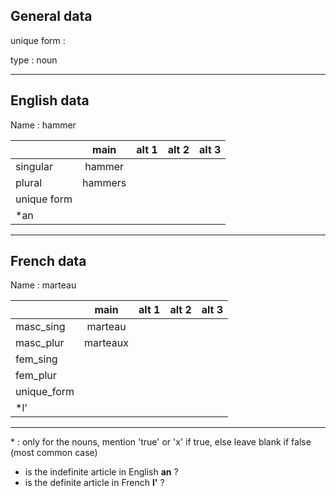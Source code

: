 ## General data

unique form :

type : noun

---

## English data

Name : hammer

|             |  main   | alt 1 | alt 2 | alt 3 |
| :---------- | :-----: | :---: | :---: | ----- |
| singular    | hammer  |       |       |       |
| plural      | hammers |       |       |       |
| unique form |         |       |       |       |
| \*an        |         |       |       |       |

---

## French data

Name : marteau

|             |   main   | alt 1 | alt 2 | alt 3 |
| :---------- | :------: | :---: | :---: | :---: |
| masc_sing   | marteau  |       |       |       |
| masc_plur   | marteaux |       |       |       |
| fem_sing    |          |       |       |       |
| fem_plur    |          |       |       |       |
| unique_form |          |       |       |       |
| \*l'        |          |       |       |       |

---

\* : only for the nouns, mention 'true' or 'x' if true, else leave blank if false (most common case)

- is the indefinite article in English **an** ?
- is the definite article in French **l'** ?
